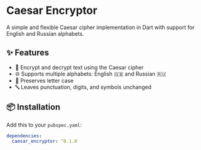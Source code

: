 # Caesar Encryptor

A simple and flexible Caesar cipher implementation in Dart with support for English and Russian alphabets.

## ✨ Features

- 🔐 Encrypt and decrypt text using the Caesar cipher
- 🌐 Supports multiple alphabets: English 🇬🇧 and Russian 🇷🇺
- 🔡 Preserves letter case
- 🔤 Leaves punctuation, digits, and symbols unchanged

## 📦 Installation

Add this to your `pubspec.yaml`:

```yaml
dependencies:
  caesar_encryptor: ^0.1.0
